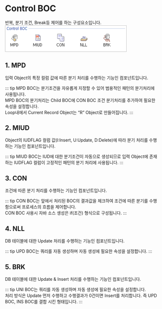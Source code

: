 # Control BOC

반복, 분기 조건, Break등 제어를 하는 구성요소입니다. <br/>
<img class="boxBorder" src="../../.vuepress\public\documentation\service-model\BOC\ControlBOC\ControlBOC.png" style="width:400px;"> <br/>

## 1. MPD
입력 Object의 특정 컬럼 값에 따른 분기 처리를 수행하는 기능인 컴포넌트입니다.

<!-- Remark -->
::: tip <Badge type="tip" text="Remark" vertical="middle" /> 
MPD BOC는 분기조건을 자유롭게 지정할 수 있어 범용적인 패턴의 분기처리에 사용됩니다.<br/>
MPD BOC의 분기처리는 Child BOC에 CON BOC 조건 분기처리를 추가하여 필요한 속성을 설정합니다. <br/>
Loop내에서 Current Record Object는 “R” Object로 만들어집니다.
:::
<!-- -->

## 2. MIUD
Object의 IUDFLAG 컬럼 값(I:Insert, U:Update, D:Delete)에 따라 분기 처리를 수행하는 기능인 컴포넌트입니다.

<!-- Remark -->
::: tip <Badge type="tip" text="Remark" vertical="middle" /> 
MIUD BOC는 IUD에 대한 분기조건이 자동으로 생성되므로 입력 Object에 존재하는 IUDFLAG 컬럼이 고정적인 패턴의 분기 처리에 사용됩니다.
:::
<!-- -->

## 3. CON
조건에 따른 분기 처리를 수행하는 기능인 컴포넌트입니다.

<!-- Remark -->
::: tip <Badge type="tip" text="Remark" vertical="middle" /> 
CON BOC는 앞에서 처리된 BOC의 결과값을 체크하여 조건에 따른 분기를 수행함으로써 프로세스의 흐름을 제어합니다.  <br/>
CON BOC 사용시 자바 소스 생성은 if(조건) 형식으로 구성됩니다.
:::
<!-- -->

## 4. NLL
DB 테이블에 대한 Update 처리를 수행하는 기능인 컴포넌트입니다.

<!-- Remark -->
::: tip <Badge type="tip" text="Remark" vertical="middle" /> 
UPD BOC는 쿼리를 자동 생성하며 자동 생성에 필요한 속성을 설정합니다.
:::
<!-- -->

## 5. BRK
DB 테이블에 대한 Update & Insert 처리를 수행하는 기능인 컴포넌트입니다.

<!-- Remark -->
::: tip <Badge type="tip" text="Remark" vertical="middle" /> 
UNI BOC는 쿼리를 자동 생성하며 자동 생성에 필요한 속성을 설정합니다. <br/>
처리 방식은 Update 먼저 수행하고 수행결과가 0건이면 Insert를 처리합니다. 즉 UPD BOC, INS BOC를 결합 시킨 형태입니다. 
:::
<!-- -->

<style type='text/css'>
  [class*="boxBorder"] { border: 1px solid #bbb; }
  [class*="font20"] { font-size: 20px }
  [class*="font18"] { font-size: 18px }
  [class="spanBtn"] { border: 1px solid #bbb;border-radius: 4px;padding: 3px;background:white; color:dimgrey; }
  [class="spanBtnS"] { border: 1px solid #bbb;border-radius: 4px;padding: 3px;background:white; color:dimgrey; font-size: 13px; }
  [class="spanEx2"] { font-size: 18px; color: #00a4ff; }
  [class="spanEx"] { color: #00a4ff; }
  [class="fontB"] { color: rgb(106, 139, 173); font-size:18px }
  [class*="iconB"] { position: relative; top: 5px; }
  [class*="iconD"] { position: relative; top: -8px; }
  [class*="iconB2"] { color: #6a8bad;display: inline-block;bottom: 40px;position: relative; }
  [class="btnR"] {color:#9C3B00;}
</style>